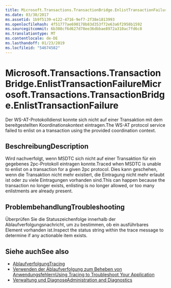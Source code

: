 ```yaml
---
title: Microsoft.Transactions.TransactionBridge.EnlistTransactionFailure
ms.date: 03/30/2017
ms.assetid: 1b9f5139-e122-4716-9ef7-2f38e1813993
ms.openlocfilehash: 4f51777ae690178b83d353f72e63a6f2958b1592
ms.sourcegitcommit: 6b308cf6d627d78ee36dbbae8972a310ac7fd6c8
ms.translationtype: MT
ms.contentlocale: de-DE
ms.lasthandoff: 01/23/2019
ms.locfileid: "54674582"
---
```

# <a name="microsofttransactionstransactionbridgeenlisttransactionfailure"></a><span data-ttu-id="2fec2-102">Microsoft.Transactions.TransactionBridge.EnlistTransactionFailure</span><span class="sxs-lookup"><span data-stu-id="2fec2-102">Microsoft.Transactions.TransactionBridge.EnlistTransactionFailure</span></span>
<span data-ttu-id="2fec2-103">Der WS-AT-Protokolldienst konnte sich nicht auf einer Transaktion mit dem bereitgestellten Koordinationskontext eintragen.</span><span class="sxs-lookup"><span data-stu-id="2fec2-103">The WS-AT protocol service failed to enlist on a transaction using the provided coordination context.</span></span>  
  
## <a name="description"></a><span data-ttu-id="2fec2-104">Beschreibung</span><span class="sxs-lookup"><span data-stu-id="2fec2-104">Description</span></span>  
 <span data-ttu-id="2fec2-105">Wird nachverfolgt, wenn MSDTC sich nicht auf einer Transaktion für ein gegebenes 2pc-Protokoll eintragen konnte.</span><span class="sxs-lookup"><span data-stu-id="2fec2-105">Traced when MSDTC is unable to enlist on a transaction for a given 2pc protocol.</span></span>  <span data-ttu-id="2fec2-106">Dies kann geschehen, wenn die Transaktion nicht mehr existiert, die Eintragung nicht mehr erlaubt ist oder zu viele Eintragungen vorhanden sind.</span><span class="sxs-lookup"><span data-stu-id="2fec2-106">This can happen because the transaction no longer exists, enlisting is no longer allowed, or too many enlistments are already present.</span></span>  
  
## <a name="troubleshooting"></a><span data-ttu-id="2fec2-107">Problembehandlung</span><span class="sxs-lookup"><span data-stu-id="2fec2-107">Troubleshooting</span></span>  
 <span data-ttu-id="2fec2-108">Überprüfen Sie die Statuszeichenfolge innerhalb der Ablaufverfolgungsnachricht, um zu bestimmen, ob ein ausführbares Element vorhanden ist.</span><span class="sxs-lookup"><span data-stu-id="2fec2-108">Inspect the status string within the trace message to determine if any actionable item exists.</span></span>  
  
## <a name="see-also"></a><span data-ttu-id="2fec2-109">Siehe auch</span><span class="sxs-lookup"><span data-stu-id="2fec2-109">See also</span></span>
- [<span data-ttu-id="2fec2-110">Ablaufverfolgung</span><span class="sxs-lookup"><span data-stu-id="2fec2-110">Tracing</span></span>](../../../../../docs/framework/wcf/diagnostics/tracing/index.md)
- [<span data-ttu-id="2fec2-111">Verwenden der Ablaufverfolgung zum Beheben von Anwendungsfehlern</span><span class="sxs-lookup"><span data-stu-id="2fec2-111">Using Tracing to Troubleshoot Your Application</span></span>](../../../../../docs/framework/wcf/diagnostics/tracing/using-tracing-to-troubleshoot-your-application.md)
- [<span data-ttu-id="2fec2-112">Verwaltung und Diagnose</span><span class="sxs-lookup"><span data-stu-id="2fec2-112">Administration and Diagnostics</span></span>](../../../../../docs/framework/wcf/diagnostics/index.md)
